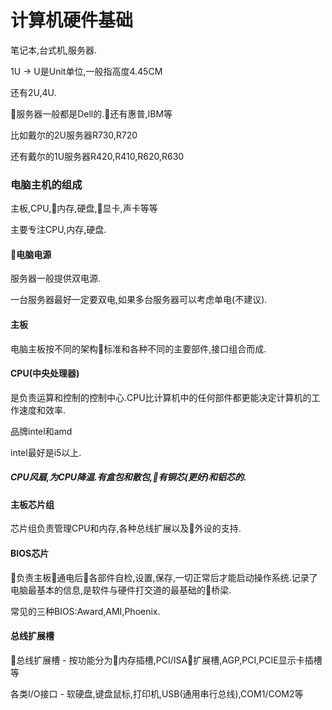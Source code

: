 # 计算机硬件基础

笔记本,台式机,服务器.

1U -&gt; U是Unit单位,一般指高度4.45CM

还有2U,4U.

服务器一般都是Dell的.还有惠普,IBM等

比如戴尔的2U服务器R730,R720

还有戴尔的1U服务器R420,R410,R620,R630

### 电脑主机的组成

主板,CPU,内存,硬盘,显卡,声卡等等

主要专注CPU,内存,硬盘.

#### 电脑电源

服务器一般提供双电源.

一台服务器最好一定要双电,如果多台服务器可以考虑单电\(不建议\).

#### 主板

电脑主板按不同的架构标准和各种不同的主要部件,接口组合而成.

#### CPU\(中央处理器\)

是负责运算和控制的控制中心.CPU比计算机中的任何部件都更能决定计算机的工作速度和效率.

品牌intel和amd

intel最好是i5以上.

##### CPU风扇,为CPU降温.有盒包和散包,有铜芯\(更好\)和铝芯的.

#### 主板芯片组

芯片组负责管理CPU和内存,各种总线扩展以及外设的支持.

#### BIOS芯片

负责主板通电后各部件自检,设置,保存,一切正常后才能启动操作系统.记录了电脑最基本的信息,是软件与硬件打交道的最基础的桥梁.

常见的三种BIOS:Award,AMI,Phoenix.

#### 总线扩展槽

总线扩展槽 - 按功能分为内存插槽,PCI/ISA扩展槽,AGP,PCI,PCIE显示卡插槽等

各类I/O接口 - 软硬盘,键盘鼠标,打印机,USB\(通用串行总线\),COM1/COM2等





